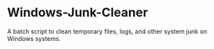 # Windows-Junk-Cleaner
A batch script to clean temporary files, logs, and other system junk on Windows systems.
